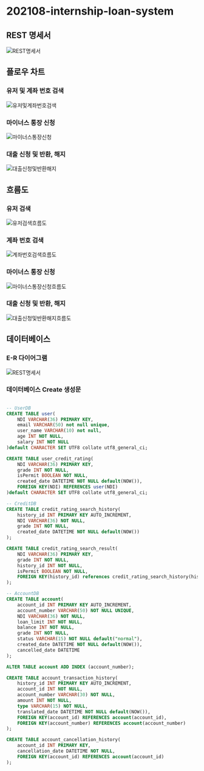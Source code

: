 # 202108-internship-loan-system

## REST 명세서
![REST명세서](./image/REST명세서.png)

## 플로우 차트

### 유저 및 계좌 번호 검색
![유저및계좌번호검색](./image/유저및계좌번호검색.png)

### 마이너스 통장 신청
![마이너스통장신청](./image/마이너스통장신청.png)

### 대출 신청 및 반환, 해지
![대출신청및반환해지](./image/대출신청및반환해지.png)

## 흐름도
### 유저 검색
![유저검색흐름도](./image/유저검색흐름도.png)

### 계좌 번호 검색
![계좌번호검색흐름도](./image/계좌번호검색흐름도.png)

### 마이너스 통장 신청
![마이너스통장신청흐름도](./image/마이너스통장신청흐름도.png)

### 대출 신청 및 반환, 해지
![대출신청및반환해지흐름도](./image/대출신청및반환해지흐름도.png)


## 데이터베이스

### E-R 다이어그램
![REST명세서](./image/ERD.png)

### 데이터베이스 Create 생성문

```SQL

-- UserDB
CREATE TABLE user(
    NDI VARCHAR(36) PRIMARY KEY,
    email VARCHAR(50) not null unique,
    user_name VARCHAR(10) not null,
    age INT NOT NULL,
    salary INT NOT NULL
)default CHARACTER SET UTF8 collate utf8_general_ci;

CREATE TABLE user_credit_rating(
    NDI VARCHAR(36) PRIMARY KEY,
    grade INT NOT NULL,
    isPermit BOOLEAN NOT NULL,
    created_date DATETIME NOT NULL default(NOW()),
    FOREIGN KEY(NDI) REFERENCES user(NDI)
)default CHARACTER SET UTF8 collate utf8_general_ci;

-- CreditDB
CREATE TABLE credit_rating_search_history(
    history_id INT PRIMARY KEY AUTO_INCREMENT,
    NDI VARCHAR(36) NOT NULL,
    grade INT NOT NULL,
    created_date DATETIME NOT NULL default(NOW())
);

CREATE TABLE credit_rating_search_result(
    NDI VARCHAR(36) PRIMARY KEY,
    grade INT NOT NULL,
    history_id INT NOT NULL,
    isPermit BOOLEAN NOT NULL,
    FOREIGN KEY(history_id) references credit_rating_search_history(history_id)
);

-- AccountDB
CREATE TABLE account(
    account_id INT PRIMARY KEY AUTO_INCREMENT,
    account_number VARCHAR(50) NOT NULL UNIQUE,
    NDI VARCHAR(36) NOT NULL,
    loan_limit INT NOT NULL,
    balance INT NOT NULL,
    grade INT NOT NULL,
    status VARCHAR(15) NOT NULL default("normal"),
    created_date DATETIME NOT NULL default(NOW()),
    cancelled_date DATETIME
);

ALTER TABLE account ADD INDEX (account_number);

CREATE TABLE account_transaction_history(
    history_id INT PRIMARY KEY AUTO_INCREMENT,
    account_id INT NOT NULL,
    account_number VARCHAR(30) NOT NULL,
    amount INT NOT NULL,
    type VARCHAR(15) NOT NULL,
    translated_date DATETIME NOT NULL default(NOW()),
    FOREIGN KEY(account_id) REFERENCES account(account_id),
    FOREIGN KEY(account_number) REFERENCES account(account_number)
);

CREATE TABLE account_cancellation_history(
    account_id INT PRIMARY KEY,
    cancellation_date DATETIME NOT NULL,
    FOREIGN KEY(account_id) REFERENCES account(account_id)
);

```